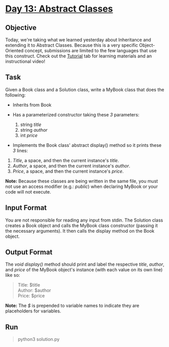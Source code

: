 # [Day 13: Abstract Classes](https://www.hackerrank.com/challenges/30-abstract-classes/problem)

## Objective
Today, we're taking what we learned yesterday about Inheritance and extending it to Abstract Classes. Because this is a very specific Object-Oriented concept, submissions are limited to the few languages that use this construct. Check out the [Tutorial](https://www.hackerrank.com/challenges/30-abstract-classes/tutorial) tab for learning materials and an instructional video!

## Task
Given a Book class and a Solution class, write a MyBook class that does the following:

* Inherits from Book
* Has a parameterized constructor taking these *3* parameters:
    1. string *title* 
    2. string *author*
    3. int *price*

* Implements the Book class' abstract display() method so it prints these *3* lines:
1. *Title*, a space, and then the current instance's *title*.
2. *Author*, a space, and then the current instance's *author*.
3. *Price*, a space, and then the current instance's *price*.

**Note:** Because these classes are being written in the same file, you must not use an access modifier (e.g.: *public*) when declaring MyBook or your code will not execute.

## Input Format
You are not responsible for reading any input from stdin. The Solution class creates a Book object and calls the MyBook class constructor (passing it the necessary arguments). It then calls the display method on the Book object.

## Output Format
The *void display()* method should print and label the respective *title*, *author*, and *price* of the MyBook object's instance (with each value on its own line) like so:
> Title: $title <br>
> Author: $author <br>
> Price: $price

**Note:** The *$* is prepended to variable names to indicate they are placeholders for variables.

## Run
> python3 solution.py